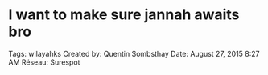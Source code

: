 # I want to make sure jannah awaits bro

Tags: wilayahks
Created by: Quentin Sombsthay
Date: August 27, 2015 8:27 AM
Réseau: Surespot